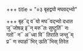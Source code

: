 +++
title = "०३ बृहद्वयो मघवद्भ्यो"

+++
बृह᳓द् व᳓यो मघ᳓वद्भ्यो दधात  
जु᳓जोषन्न् इ᳓न् मरु᳓तः सुष्टुतिं᳓ नः  
गतो᳓ न᳓ अ᳓ध्वा वि᳓ तिराति जन्तु᳓म्  
प्र᳓ ण स्पार्हा᳓भिर् ऊति᳓भिस् तिरेत